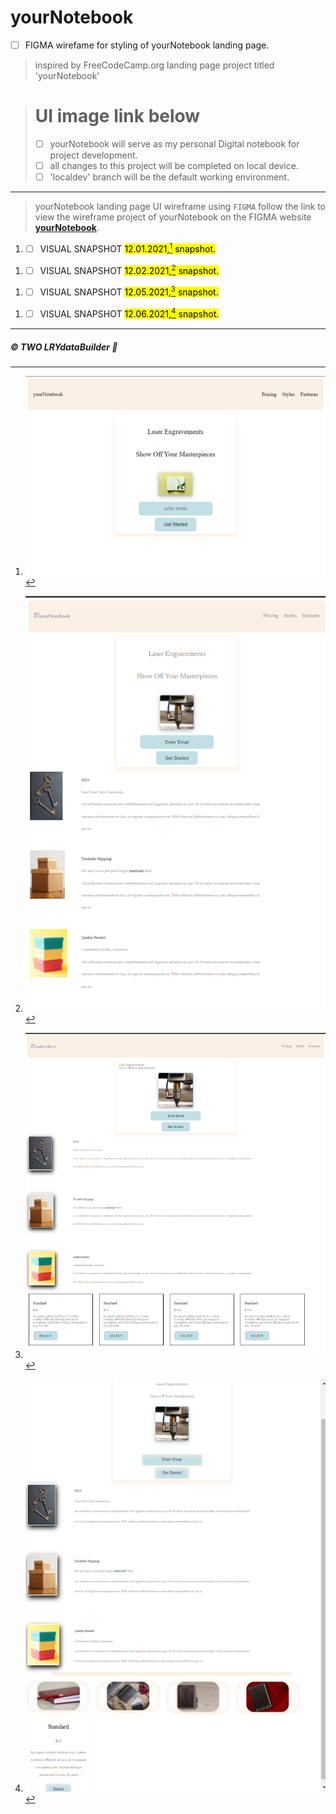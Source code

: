 # yourNotebook

- [ ] FIGMA wirefame for styling of yourNotebook landing page.
>inspired by FreeCodeCamp.org landing page project titled 'yourNotebook'


> # UI image link below
> 
> - [ ] yourNotebook will serve as my personal Digital notebook for project development.
> - [ ] all changes to this project will be completed on local device.
> - [ ] 'localdev' branch will be the default working environment. 

---

>yourNotebook landing page UI wireframe using <code>FIGMA</code>
>follow the link to view the wireframe project of yourNotebook on the FIGMA website **[yourNotebook](https://www.figma.com/file/sjeVJUSRqkolQCd6mrtYJP/yourNotebook?node-id=0%3A1)**.

1. - [ ] VISUAL SNAPSHOT <mark>12.01.2021,[^1] snapshot.</mark> 
[^1]: ![yourNotebook](https://github.com/TWOdunlami/yourNotebook/blob/localdev/images/snapshot12012021.png)
1. - [ ] VISUAL SNAPSHOT <mark>12.02.2021,[^2] snapshot.</mark> 
[^2]: ![yourNotebook](https://github.com/TWOdunlami/yourNotebook/blob/localdev/images/snapshot12022021.png)
1. - [ ] VISUAL SNAPSHOT <mark>12.05.2021,[^3] snapshot.</mark> 
[^3]: ![yourNotebook](https://github.com/TWOdunlami/yourNotebook/blob/localdev/images/snapshot12052021.png)
1. - [ ] VISUAL SNAPSHOT <mark>12.06.2021,[^4] snapshot.</mark> 
[^4]: ![yourNotebook](https://github.com/TWOdunlami/yourNotebook/blob/localdev/images/snapshot12062021.png)
---
##### ©️ TWO LRYdataBuilder 🤖
